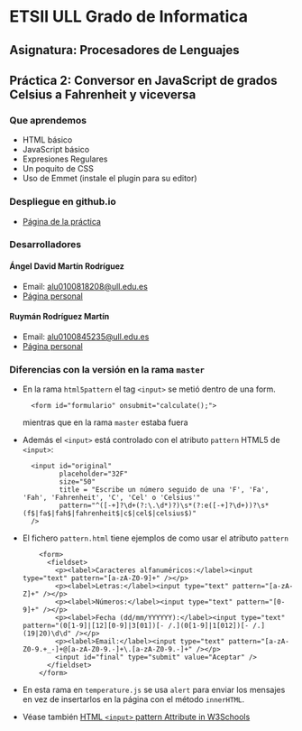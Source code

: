 # ETSII ULL Grado de Informatica
## Asignatura: Procesadores de Lenguajes 
## Práctica 2: Conversor en JavaScript de grados Celsius a Fahrenheit y viceversa

### Que aprendemos

* HTML básico
* JavaScript básico
* Expresiones Regulares
* Un poquito de CSS
* Uso de Emmet (instale el plugin para su editor)

### Despliegue en github.io

* [Página de la práctica](http://ULL-ESIT-GRADOII-PL.github.io/conversor-de-temperatura-simple-david_y_ruyman/)

### Desarrolladores

#### Ángel David Martín Rodríguez
  - Email: alu0100818208@ull.edu.es
  - [Página personal](http://alu0100818208.github.io)

#### Ruymán Rodríguez Martín
  - Email: alu0100845235@ull.edu.es
  - [Página personal](http://alu0100845235.github.io)

### Diferencias con la versión en la rama `master`

* En la rama `html5pattern` el tag `<input>` se metió dentro de una form.

        <form id="formulario" onsubmit="calculate();">

  mientras que en la rama `master` estaba fuera 

* Además el `<input>` está controlado con el atributo `pattern` HTML5 de `<input>`:

        <input id="original"
               placeholder="32F"
               size="50"
               title = "Escribe un número seguido de una 'F', 'Fa', 'Fah', 'Fahrenheit', 'C', 'Cel' o 'Celsius'"
               pattern="^([-+]?\d+(?:\.\d*)?)\s*(?:e([-+]?\d+))?\s*(f$|fa$|fah$|fahrenheit$|c$|cel$|celsius$)"
        />

* El fichero `pattern.html` tiene ejemplos de como usar el atributo `pattern`

          <form>
            <fieldset>
              <p><label>Caracteres alfanuméricos:</label><input type="text" pattern="[a-zA-Z0-9]+" /></p>
              <p><label>Letras:</label><input type="text" pattern="[a-zA-Z]+" /></p>
              <p><label>Números:</label><input type="text" pattern="[0-9]+" /></p>
              <p><label>Fecha (dd/mm/YYYYYY):</label><input type="text" pattern="(0[1-9]|[12][0-9]|3[01])[- /.](0[1-9]|1[012])[- /.](19|20)\d\d" /></p>
              <p><label>Email:</label><input type="text" pattern="[a-zA-Z0-9.+_-]+@[a-zA-Z0-9.-]+\.[a-zA-Z0-9.-]+" /></p>
              <input id="final" type="submit" value="Aceptar" />
            </fieldset>
          </form>

* En esta rama en `temperature.js` se usa `alert` para enviar los mensajes en vez de insertarlos en la página con el método `innerHTML`.

* Véase también [HTML `<input>` pattern Attribute in W3Schools](http://www.w3schools.com/tags/att_input_pattern.asp)

